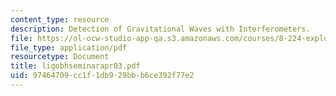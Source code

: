 ```yaml
---
content_type: resource
description: Detection of Gravitational Waves with Interferometers.
file: https://ol-ocw-studio-app-qa.s3.amazonaws.com/courses/8-224-exploring-black-holes-general-relativity-astrophysics-spring-2003/97464709cc1f1db929bbb6ce392f77e2_ligobhseminarapr03.pdf
file_type: application/pdf
resourcetype: Document
title: ligobhseminarapr03.pdf
uid: 97464709-cc1f-1db9-29bb-b6ce392f77e2
---
```

